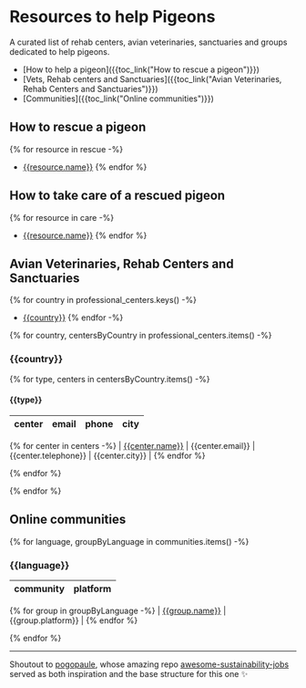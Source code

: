 # Resources to help Pigeons

A curated list of rehab centers, avian veterinaries, sanctuaries and groups dedicated to help pigeons.

- [How to help a pigeon]({{toc_link("How to rescue a pigeon")}})
- [Vets, Rehab centers and Sanctuaries]({{toc_link("Avian Veterinaries, Rehab Centers and Sanctuaries")}})
- [Communities]({{toc_link("Online communities")}})

## How to rescue a pigeon

{% for resource in rescue -%}
- [{{resource.name}}]({{resource.link}})
{% endfor %}

## How to take care of a rescued pigeon

{% for resource in care -%}
- [{{resource.name}}]({{resource.link}})
{% endfor %}

## Avian Veterinaries, Rehab Centers and Sanctuaries

{% for country in professional_centers.keys() -%}
- [{{country}}]({{toc_link(country)}})
{% endfor -%}

{% for country, centersByCountry in professional_centers.items() -%}
### {{country}}

{% for type, centers in centersByCountry.items() -%}
#### {{type}}

| center | email | phone | city |
| - | - | - | - |
{% for center in centers -%}
| [{{center.name}}]({{center.website}}) | {{center.email}} | {{center.telephone}} | {{center.city}} |
{% endfor %}

{% endfor %}

{% endfor %}

## Online communities

{% for language, groupByLanguage in communities.items() -%}
### {{language}}

| community | platform |
| - | - |
{% for group in groupByLanguage -%}
| [{{group.name}}]({{group.website}}) | {{group.platform}} |
{% endfor %}

{% endfor %}

---
Shoutout to [pogopaule](https://github.com/pogopaule), whose amazing repo [awesome-sustainability-jobs](https://github.com/pogopaule/awesome-sustainability-jobs) served as both inspiration and the base structure for this one :sparkles:
